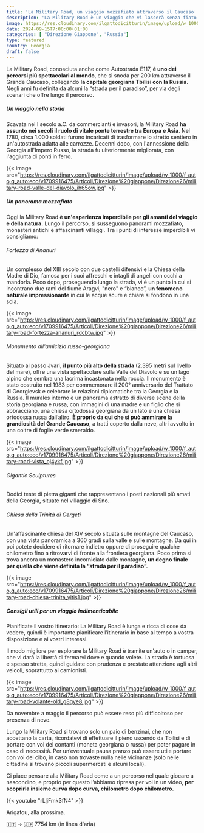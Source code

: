 ```yaml
---
title: 'La Military Road, un viaggio mozzafiato attraverso il Caucaso'
description: 'La Military Road è un viaggio che vi lascerà senza fiato. Preparatevi a vivere un''esperienza indimenticabile tra le meraviglie del Caucaso.'
image: https://res.cloudinary.com/ilgattodicitturin/image/upload/w_1000/f_auto,q_auto:eco/c_crop,ar_16:9/v1726482841/Articoli/Direzione%20giappone/Direzione26/military-road-mai-soli_eupptz.jpg
date: 2024-09-15T7:00:00+01:00
categories: [ "Direzione Giappone", "Russia"]
type: featured  
country: Georgia 
draft: false
---
```


La Military Road, conosciuta anche come Autostrada E117, **è uno dei percorsi più spettacolari al mondo**, che si snoda per 200 km attraverso il Grande Caucaso, collegando **la capitale georgiana Tbilisi con la Russia.** Negli anni fu definita da alcuni la “strada per il paradiso”, per via degli scenari che offre lungo il percorso. 

##### Un viaggio nella storia

Scavata nel I secolo a.C. da commercianti e invasori, la Military Road **ha assunto nei secoli il ruolo di vitale ponte terrestre tra Europa e Asia**. Nel 1780, circa 1.000 soldati furono incaricati di trasformare lo stretto sentiero in un'autostrada adatta alle carrozze. Decenni dopo, con l'annessione della Georgia all'Impero Russo, la strada fu ulteriormente migliorata, con l'aggiunta di ponti in ferro.

{{< image src="https://res.cloudinary.com/ilgattodicitturin/image/upload/w_1000/f_auto,q_auto:eco/v1709916475/Articoli/Direzione%20giappone/Direzione26/military-road-valle-del-diavolo_ih65ow.jpg" >}} 

##### Un panorama mozzafiato

Oggi la Military Road **è un'esperienza imperdibile per gli amanti del viaggio e della natura.** Lungo il percorso, si susseguono panorami mozzafiato, monasteri antichi e affascinanti villaggi. Tra i punti di interesse imperdibili vi consigliamo:

###### Fortezza di Ananuri

Un complesso del XIII secolo con due castelli difensivi e la Chiesa della Madre di Dio, famosa per i suoi affreschi e intagli di angeli con occhi a mandorla. Poco dopo, proseguendo lungo la strada, vi è un punto in cui si incontrano due rami del fiume Aragvi, "nero" e “bianco”, **un fenomeno naturale impressionante** in cui le acque scure e chiare si fondono in una sola.

{{< image src="https://res.cloudinary.com/ilgattodicitturin/image/upload/w_1000/f_auto,q_auto:eco/v1709916475/Articoli/Direzione%20giappone/Direzione26/military-road-fortezza-ananuri_rdcbtw.jpg" >}} 

######  Monumento all'amicizia russo-georgiana

Situato al passo Jvari, **il punto più alto della strada** (2.395 metri sul livello del mare), offre una vista spettacolare sulla Valle del Diavolo e su un lago alpino che sembra una lacrima incastonata nella roccia. Il monumento è stato costruito nel 1983 per commemorare il 200° anniversario del Trattato di Georgievsk e celebrare le relazioni diplomatiche tra la Georgia e la Russia. Il murales interno è un panorama astratto di diverse scene della storia georgiana e russa, con immagini di una madre e un figlio che si abbracciano, una chiesa ortodossa georgiana da un lato e una chiesa ortodossa russa dall’altro. **È proprio da qui che si può ammirare la grandiosità del Grande Caucaso**, a tratti coperto dalla neve, altri avvolto in una coltre di foglie verde smeraldo.

{{< image src="https://res.cloudinary.com/ilgattodicitturin/image/upload/w_1000/f_auto,q_auto:eco/v1709916475/Articoli/Direzione%20giappone/Direzione26/military-road-vista_oj4ykf.jpg" >}} 

###### Gigantic Sculptures

Dodici teste di pietra giganti che rappresentano i poeti nazionali più amati della Georgia, situate nel villaggio di Sno.

######  Chiesa della Trinità di Gergeti

Un'affascinante chiesa del XIV secolo situata sulle montagne del Caucaso, con una vista panoramica a 360 gradi sulla valle e sulle montagne. Da qui in poi potete decidere di ritornare indietro oppure di proseguire qualche chilometro fino a ritrovarvi di fronte alla frontiera georgiana. Poco prima si trova ancora un monastero incorniciato dalle montagne, **un degno finale per quella che viene definita la “strada per il paradiso”.**

{{< image src="https://res.cloudinary.com/ilgattodicitturin/image/upload/w_1000/f_auto,q_auto:eco/v1709916475/Articoli/Direzione%20giappone/Direzione26/military-road-chiesa-trinita_yltis1.jpg" >}} 

##### Consigli utili per un viaggio indimenticabile

Pianificate il vostro itinerario: La Military Road è lunga e ricca di cose da vedere, quindi è importante pianificare l’itinerario in base al tempo a vostra disposizione e ai vostri interessi.

Il modo migliore per esplorare la Military Road è tramite un'auto o in camper, che vi darà la libertà di fermarvi dove e quando volete.
La strada è tortuosa e spesso stretta, quindi guidate con prudenza e prestate attenzione agli altri veicoli, soprattutto ai camionisti.

{{< image src="https://res.cloudinary.com/ilgattodicitturin/image/upload/w_1000/f_auto,q_auto:eco/v1709916475/Articoli/Direzione%20giappone/Direzione26/military-road-volante-old_g8gye8.jpg" >}} 

Da novembre a maggio il percorso può essere reso più difficoltoso per presenza di neve.

Lungo la Military Road si trovano solo un paio di benzinai, che non accettano la carta, ricordatevi di effettuare il pieno uscendo da Tbilisi e di portare con voi dei contanti (moneta georgiana o russa) per poter pagare in caso di necessità.
Per un’eventuale pausa pranzo può essere utile portare con voi del cibo, in caso non trovaste nulla nelle vicinanze (solo nelle cittadine si trovano piccoli supermercati e alcuni locali).

Ci piace pensare alla Military Road come a un percorso nel quale giocare a nascondino, e proprio per questo l’abbiamo ripresa per voi in un video, **per scoprirla insieme curva dopo curva, chilometro dopo chilometro.** 

{{< youtube "rLljFmk3fN4" >}}

Arigatou, alla prossima.

🇮🇹 → 🇯🇵 7754 km (in linea d'aria)
